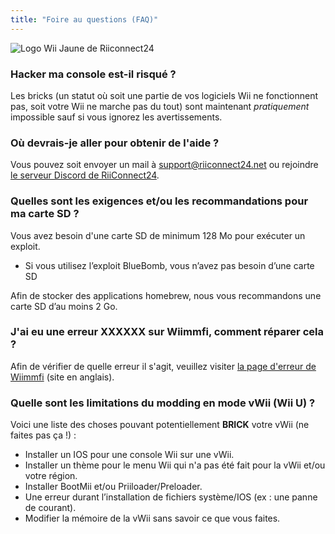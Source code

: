 ```yaml
---
title: "Foire au questions (FAQ)"
---
```


![Logo Wii Jaune de Riiconnect24](/images/Wii_Yellow_Gray.jpg)

### Hacker ma console est-il risqué ?
Les bricks (un statut où soit une partie de vos logiciels Wii ne fonctionnent pas, soit votre Wii ne marche pas du tout) sont maintenant *pratiquement* impossible sauf si vous ignorez les avertissements.

### Où devrais-je aller pour obtenir de l'aide ?
Vous pouvez soit envoyer un mail à support@riiconnect24.net ou rejoindre [le serveur Discord de RiiConnect24](https://discord.gg/b4Y7jfD).

### Quelles sont les exigences et/ou les recommandations pour ma carte SD ?
Vous avez besoin d'une carte SD de minimum 128 Mo pour exécuter un exploit.

- Si vous utilisez l’exploit BlueBomb, vous n’avez pas besoin d’une carte SD

Afin de stocker des applications homebrew, nous vous recommandons une carte SD d’au moins 2 Go.

### J'ai eu une erreur XXXXXX sur Wiimmfi, comment réparer cela ?
Afin de vérifier de quelle erreur il s'agit, veuillez visiter [la page d'erreur de Wiimmfi](https://wiimmfi.de/error) (site en anglais).

### Quelle sont les limitations du modding en mode vWii (Wii U) ?
Voici une liste des choses pouvant potentiellement **BRICK** votre vWii (ne faites pas ça !) :
* Installer un IOS pour une console Wii sur une vWii.
* Installer un thème pour le menu Wii qui n'a pas été fait pour la vWii et/ou votre région.
* Installer BootMii et/ou Priiloader/Preloader.
* Une erreur durant l’installation de fichiers système/IOS (ex : une panne de courant).
* Modifier la mémoire de la vWii sans savoir ce que vous faites.
